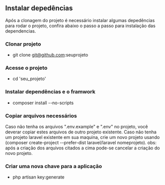 
## Instalar depedências

Após a clonagem do projeto é necessário instalar algumas depedências para rodar o projeto, confira abaixo o passo a passo para instalação das dependencias.

### Clonar projeto
 - git clone git@github.com:seuprojeto

### Acesse o projeto
 - cd 'seu_projeto'

### Instalar dependências e o framwork 
 - composer install --no-scripts

### Copiar arquivos necessários
 Caso não tenha os arquivos ".env.example" e ".env" no projeto, você deverar copiar estes arquivos de outro projeto existente. Caso não tenha um projeto laravel existente em sua maquina, crie um novo projeto usando (composer create-project --prefer-dist laravel/laravel nomeprojeto). obs: após a criação dos arquivos citados a cima pode-se cancelar a criação do novo projeto.

### Criar uma nova chave para a aplicação
 - php artisan key:generate
